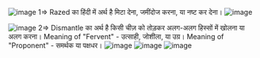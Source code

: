 ![image](https://github.com/user-attachments/assets/122c904e-9208-4c0d-a7a1-4d7f4943ae5f)
1=> Razed का हिंदी में अर्थ है मिटा देना, जमींदोज करना, या नष्ट कर देना।
![image](https://github.com/user-attachments/assets/bfeb7644-0b64-4ec7-b587-e7e80b6046ff)



![image](https://github.com/user-attachments/assets/c2fb674b-dee1-409f-9db3-419fc5e21cd5)
2=> Dismantle का अर्थ है किसी चीज़ को तोड़कर अलग-अलग हिस्सों में खोलना या अलग करना।
Meaning of "Fervent" - उत्साही, जोशीला, या उग्र।
Meaning of "Proponent"  - समर्थक या पक्षधर।
![image](https://github.com/user-attachments/assets/a8404af0-5e37-481b-ba9b-836f7d3b5e96)
![image](https://github.com/user-attachments/assets/bc1fe796-0f68-4c1c-9cd8-2077281c95c0)
![image](https://github.com/user-attachments/assets/c299879a-d89e-47c8-945e-c5c62d74fbe0)


